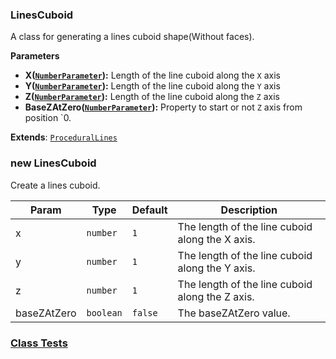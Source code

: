 <a name="LinesCuboid"></a>

### LinesCuboid 
A class for generating a lines cuboid shape(Without faces).

**Parameters**
* **X([`NumberParameter`](api/SceneTree\Parameters\NumberParameter.md)):** Length of the line cuboid along the `X` axis
* **Y([`NumberParameter`](api/SceneTree\Parameters\NumberParameter.md)):** Length of the line cuboid along the `Y` axis
* **Z([`NumberParameter`](api/SceneTree\Parameters\NumberParameter.md)):** Length of the line cuboid along the `Z` axis
* **BaseZAtZero([`NumberParameter`](api/SceneTree\Parameters\NumberParameter.md)):** Property to start or not `Z` axis from position `0.


**Extends**: <code>[ProceduralLines](api/SceneTree\Geometry\Shapes\ProceduralLines.md)</code>  
<a name="new_LinesCuboid_new"></a>

### new LinesCuboid
Create a lines cuboid.


| Param | Type | Default | Description |
| --- | --- | --- | --- |
| x | <code>number</code> | <code>1</code> | The length of the line cuboid along the X axis. |
| y | <code>number</code> | <code>1</code> | The length of the line cuboid along the Y axis. |
| z | <code>number</code> | <code>1</code> | The length of the line cuboid along the Z axis. |
| baseZAtZero | <code>boolean</code> | <code>false</code> | The baseZAtZero value. |



### [Class Tests](api/SceneTree\Geometry\Shapes/LinesCuboid.test)